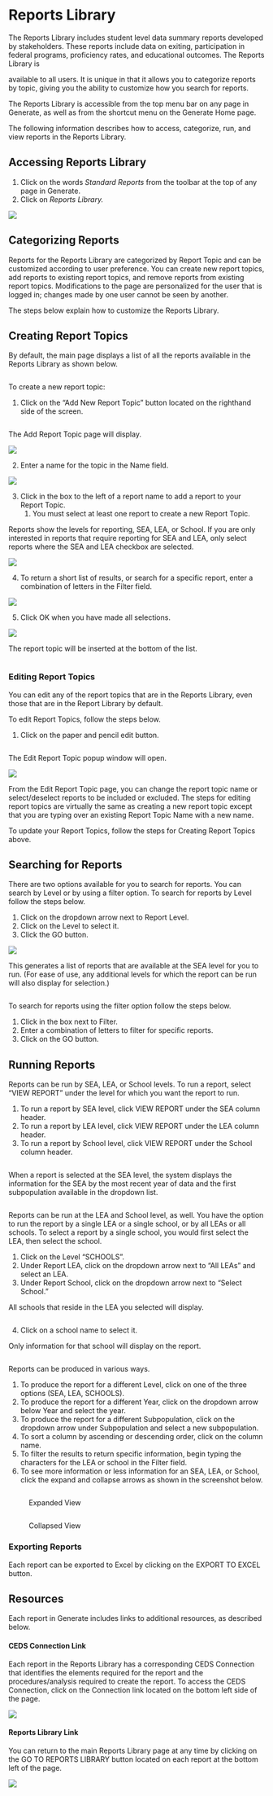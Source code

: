 # Reports Library

The Reports Library includes student level data summary reports developed by stakeholders. These reports include data on exiting, participation in federal programs, proficiency rates, and educational outcomes. The Reports Library is

available to all users. It is unique in that it allows you to categorize reports by topic, giving you the ability to customize how you search for reports.

The Reports Library is accessible from the top menu bar on any page in Generate, as well as from the shortcut menu on the Generate Home page.

The following information describes how to access, categorize, run, and view reports in the Reports Library.

## Accessing Reports Library <a href="#accessing_reports_library" id="accessing_reports_library"></a>

1. Click on the words _Standard Reports_ from the toolbar at the top of any page in Generate.
2. Click on _Reports Library._

![](<../../../.gitbook/assets/image (137).png>)

## Categorizing Reports <a href="#categorizing_reports" id="categorizing_reports"></a>

Reports for the Reports Library are categorized by Report Topic and can be customized according to user preference. You can create new report topics, add reports to existing report topics, and remove reports from existing report topics. Modifications to the page are personalized for the user that is logged in; changes made by one user cannot be seen by another.

The steps below explain how to customize the Reports Library.

## Creating Report Topics <a href="#creating_report_topics" id="creating_report_topics"></a>

By default, the main page displays a list of all the reports available in the Reports Library as shown below.

<figure><img src="../../../.gitbook/assets/image (162).png" alt=""><figcaption></figcaption></figure>

To create a new report topic:

1. Click on the “Add New Report Topic” button located on the righthand side of the screen.

<figure><img src="../../../.gitbook/assets/image (93).png" alt=""><figcaption></figcaption></figure>

The Add Report Topic page will display.

![](<../../../.gitbook/assets/image (118).png>)

2. Enter a name for the topic in the Name field.

![](<../../../.gitbook/assets/image (163).png>)

3. Click in the box to the left of a report name to add a report to your Report Topic.
   1. You must select at least one report to create a new Report Topic.

Reports show the levels for reporting, SEA, LEA, or School. If you are only interested in reports that require reporting for SEA and LEA, only select reports where the SEA and LEA checkbox are selected.

![](<../../../.gitbook/assets/image (52).png>)

4. To return a short list of results, or search for a specific report, enter a combination of letters in the Filter field.

![](<../../../.gitbook/assets/image (96).png>)

5. Click OK when you have made all selections.

![](<../../../.gitbook/assets/image (87).png>)

The report topic will be inserted at the bottom of the list.

<figure><img src="../../../.gitbook/assets/image (101).png" alt=""><figcaption></figcaption></figure>

### Editing Report Topics <a href="#editing_report_topics" id="editing_report_topics"></a>

You can edit any of the report topics that are in the Reports Library, even those that are in the Report Library by default.

To edit Report Topics, follow the steps below.

1. Click on the paper and pencil edit button.

<figure><img src="../../../.gitbook/assets/image (132).png" alt=""><figcaption></figcaption></figure>

The Edit Report Topic popup window will open.

![](<../../../.gitbook/assets/image (63).png>)

From the Edit Report Topic page, you can change the report topic name or select/deselect reports to be included or excluded. The steps for editing report topics are virtually the same as creating a new report topic except that you are typing over an existing Report Topic Name with a new name.

To update your Report Topics, follow the steps for Creating Report Topics above.

## Searching for Reports <a href="#searching_for_reports" id="searching_for_reports"></a>

There are two options available for you to search for reports. You can search by Level or by using a filter option. To search for reports by Level follow the steps below.

1. Click on the dropdown arrow next to Report Level.
2. Click on the Level to select it.
3. Click the GO button.

![](<../../../.gitbook/assets/image (75).png>)

This generates a list of reports that are available at the SEA level for you to run. (For ease of use, any additional levels for which the report can be run will also display for selection.)

<figure><img src="../../../.gitbook/assets/image (117).png" alt=""><figcaption></figcaption></figure>

To search for reports using the filter option follow the steps below.

1. Click in the box next to Filter.
2. Enter a combination of letters to filter for specific reports.
3. Click on the GO button.

## Running Reports <a href="#running_reports" id="running_reports"></a>

Reports can be run by SEA, LEA, or School levels. To run a report, select “VIEW REPORT” under the level for which you want the report to run.

1. To run a report by SEA level, click VIEW REPORT under the SEA column header.
2. To run a report by LEA level, click VIEW REPORT under the LEA column header.
3. To run a report by School level, click VIEW REPORT under the School column header.

<figure><img src="../../../.gitbook/assets/image (126).png" alt=""><figcaption></figcaption></figure>

When a report is selected at the SEA level, the system displays the information for the SEA by the most recent year of data and the first subpopulation available in the dropdown list.

<figure><img src="../../../.gitbook/assets/image (48).png" alt=""><figcaption></figcaption></figure>

Reports can be run at the LEA and School level, as well. You have the option to run the report by a single LEA or a single school, or by all LEAs or all schools. To select a report by a single school, you would first select the LEA, then select the school.

1. Click on the Level “SCHOOLS”.
2. Under Report LEA, click on the dropdown arrow next to “All LEAs” and select an LEA.
3. Under Report School, click on the dropdown arrow next to “Select School.”&#x20;

All schools that reside in the LEA you selected will display.

<figure><img src="../../../.gitbook/assets/image (141).png" alt=""><figcaption></figcaption></figure>

4. Click on a school name to select it.

Only information for that school will display on the report.

<figure><img src="../../../.gitbook/assets/image (81).png" alt=""><figcaption></figcaption></figure>

Reports can be produced in various ways.

1. To produce the report for a different Level, click on one of the three options (SEA, LEA, SCHOOLS).
2. To produce the report for a different Year, click on the dropdown arrow below Year and select the year.
3. To produce the report for a different Subpopulation, click on the dropdown arrow under Subpopulation and select a new subpopulation.
4. To sort a column by ascending or descending order, click on the column name.
5. To filter the results to return specific information, begin typing the characters for the LEA or school in the Filter field.
6. To see more information or less information for an SEA, LEA, or School, click the expand and collapse arrows as shown in the screenshot below.

<figure><img src="../../../.gitbook/assets/image (121).png" alt=""><figcaption><p>Expanded View</p></figcaption></figure>

<figure><img src="../../../.gitbook/assets/image (91).png" alt=""><figcaption><p>Collapsed View</p></figcaption></figure>



### Exporting Reports <a href="#exporting_reports" id="exporting_reports"></a>

Each report can be exported to Excel by clicking on the EXPORT TO EXCEL button.

## Resources <a href="#resources" id="resources"></a>

Each report in Generate includes links to additional resources, as described below.

#### CEDS Connection Link

Each report in the Reports Library has a corresponding CEDS Connection that identifies the elements required for the report and the procedures/analysis required to create the report. To access the CEDS Connection, click on the Connection link located on the bottom left side of the page.

![](<../../../.gitbook/assets/image (39).png>)

#### Reports Library Link

You can return to the main Reports Library page at any time by clicking on the GO TO REPORTS LIBRARY button located on each report at the bottom left of the page.

![](<../../../.gitbook/assets/image (83).png>)
